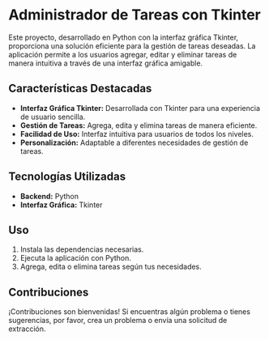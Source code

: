 # Administrador de Tareas con Tkinter

Este proyecto, desarrollado en Python con la interfaz gráfica Tkinter, proporciona una solución eficiente para la gestión de tareas deseadas. La aplicación permite a los usuarios agregar, editar y eliminar tareas de manera intuitiva a través de una interfaz gráfica amigable.

## Características Destacadas

- **Interfaz Gráfica Tkinter:** Desarrollada con Tkinter para una experiencia de usuario sencilla.
- **Gestión de Tareas:** Agrega, edita y elimina tareas de manera eficiente.
- **Facilidad de Uso:** Interfaz intuitiva para usuarios de todos los niveles.
- **Personalización:** Adaptable a diferentes necesidades de gestión de tareas.

## Tecnologías Utilizadas

- **Backend:** Python
- **Interfaz Gráfica:** Tkinter

## Uso

1. Instala las dependencias necesarias.
2. Ejecuta la aplicación con Python.
3. Agrega, edita o elimina tareas según tus necesidades.

## Contribuciones

¡Contribuciones son bienvenidas! Si encuentras algún problema o tienes sugerencias, por favor, crea un problema o envía una solicitud de extracción.

